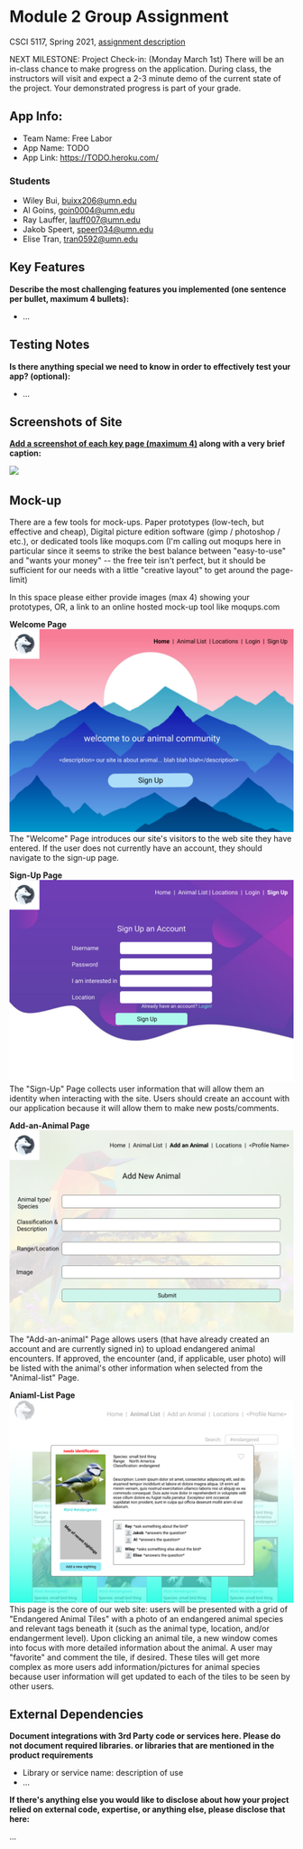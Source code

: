 # Module 2 Group Assignment

CSCI 5117, Spring 2021, [assignment description](https://canvas.umn.edu/courses/217951/pages/project-1)

NEXT MILESTONE: Project Check-in: (Monday March 1st) There will be an in-class chance to make progress on the application. During class, the instructors will visit and expect a 2-3 minute demo of the current state of the project. Your demonstrated progress is part of your grade.

## App Info:

* Team Name: Free Labor
* App Name: TODO
* App Link: <https://TODO.heroku.com/>

### Students

* Wiley Bui, buixx206@umn.edu
* Al Goins, goin0004@umn.edu
* Ray Lauffer, lauff007@umn.edu
* Jakob Speert, speer034@umn.edu
* Elise Tran, tran0592@umn.edu

## Key Features

**Describe the most challenging features you implemented
(one sentence per bullet, maximum 4 bullets):**

* ...

## Testing Notes

**Is there anything special we need to know in order to effectively test your app? (optional):**

* ...


## Screenshots of Site

**[Add a screenshot of each key page (maximum 4)](https://stackoverflow.com/questions/10189356/how-to-add-screenshot-to-readmes-in-github-repository)
along with a very brief caption:**

![](https://media.giphy.com/media/o0vwzuFwCGAFO/giphy.gif)


## Mock-up 

There are a few tools for mock-ups. Paper prototypes (low-tech, but effective and cheap), Digital picture edition software (gimp / photoshop / etc.), or dedicated tools like moqups.com (I'm calling out moqups here in particular since it seems to strike the best balance between "easy-to-use" and "wants your money" -- the free teir isn't perfect, but it should be sufficient for our needs with a little "creative layout" to get around the page-limit)

In this space please either provide images (max 4) showing your prototypes, OR, a link to an online hosted mock-up tool like moqups.com


**Welcome Page**
![Welcome page](images/mock-up/welcome_page.png?raw=true "Welcome page")
The "Welcome" Page introduces our site's visitors to the web site they have entered. If the user does not currently have an account, they should navigate to the sign-up page.

**Sign-Up Page**
![Sign-up page](images/mock-up/sign_up.png?raw=true "Sign-up page")
The "Sign-Up" Page collects user information that will allow them an identity when interacting with the site. Users should create an account with our application because it will allow them to make new posts/comments. 

**Add-an-Animal Page**
![Add-an-animal](images/mock-up/add_an_animal.png?raw=true "Add-an-animal")
The "Add-an-animal" Page allows users (that have already created an account and are currently signed in) to upload endangered animal encounters. If approved, the encounter (and, if applicable, user photo) will be listed with the animal's other information when selected from the "Animal-list" Page.

**Aniaml-List Page**
![Animal-list page](images/mock-up/animal_list_with_modals.png?raw=true "Animal-list page")
This page is the core of our web site: users will be presented with a grid of "Endangered Animal Tiles" with a photo of an endangered animal species and relevant tags beneath it (such as the animal type, location, and/or endangerment level). Upon clicking an animal tile, a new window comes into focus with more detailed information about the animal. A user may "favorite" and comment the tile, if desired. These tiles will get more complex as more users add information/pictures for animal species because user information will get updated to each of the tiles to be seen by other users.

## External Dependencies

**Document integrations with 3rd Party code or services here.
Please do not document required libraries. or libraries that are mentioned in the product requirements**

* Library or service name: description of use
* ...

**If there's anything else you would like to disclose about how your project
relied on external code, expertise, or anything else, please disclose that
here:**

...
